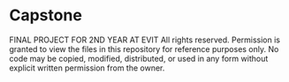 # Capstone
FINAL PROJECT FOR 2ND YEAR AT EVIT
All rights reserved. Permission is granted to view the files in this repository for reference purposes only. No code may be copied, modified, distributed, or used in any form without explicit written permission from the owner.
